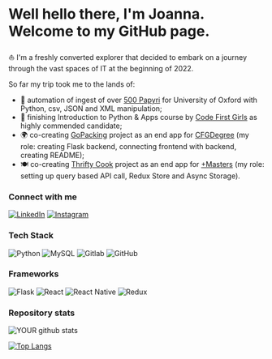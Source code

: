 # Well hello there, I'm Joanna. Welcome to my GitHub page.

 :sailboat: I'm a freshly converted explorer that decided to embark on a journey through the vast spaces of IT at the beginning of 2022. 
 
 So far my trip took me to the lands of:
 - :scroll: automation of ingest of over [500 Papyri](https://digital.bodleian.ox.ac.uk/collections/greek-and-latin-papyri/) for University of Oxford with Python, csv, JSON and XML manipulation;
 - :snake: finishing Introduction to Python & Apps course by [Code First Girls](https://codefirstgirls.com/courses/classes/coding-kickstarter/) as highly commended candidate;
 - :earth_africa: co-creating [GoPacking](https://github.com/asikowe/packing-list-project) project as an end app for [CFGDegree](https://codefirstgirls.com/courses/cfgdegree/) (my role: creating Flask backend, connecting frontend with backend, creating README);
 - :plate_with_cutlery: co-creating [Thrifty Cook](https://github.com/asikowe/thrifty-cook) project as an end app for [+Masters](https://codefirstgirls.com/courses/masters/) (my role: setting up query based API call, Redux Store and Async Storage).

### Connect with me
[![LinkedIn](https://img.shields.io/badge/-LINKEDIN-0077B5?style=for-the-badge&logo=linkedin&logoColor=white)](https://www.linkedin.com/in/joanna-b-4043a6198)
[![Instagram](https://img.shields.io/badge/Instagram-E4405F?style=for-the-badge&logo=instagram&logoColor=white)](https://www.instagram.com/asikowe/)

### Tech Stack
![Python](https://img.shields.io/badge/python%20-%2314354C.svg?&style=for-the-badge&logo=python&logoColor=white)
![MySQL](https://img.shields.io/badge/MySQL-00000F?style=for-the-badge&logo=mysql&logoColor=white)
![Gitlab](https://img.shields.io/badge/gitlab%20-%2314354C.svg?&style=for-the-badge&logo=gitlab&logoColor=white)
![GitHub](https://img.shields.io/badge/github-%23121011.svg?style=for-the-badge&logo=github&logoColor=white)

### Frameworks
![Flask](https://img.shields.io/badge/flask-%23000.svg?style=for-the-badge&logo=flask&logoColor=white)
![React](https://img.shields.io/badge/react-%2320232a.svg?style=for-the-badge&logo=react&logoColor=%2361DAFB)
![React Native](https://img.shields.io/badge/react_native-%2320232a.svg?style=for-the-badge&logo=react&logoColor=%2361DAFB)
![Redux](https://img.shields.io/badge/redux-%23593d88.svg?style=for-the-badge&logo=redux&logoColor=white)

### Repository stats
![YOUR github stats](https://github-readme-stats.vercel.app/api?username=asikowe&hide=stars&hide_rank=true&show_icons=true)

[![Top Langs](https://github-readme-stats.vercel.app/api/top-langs/?username=asikowe&layout=compact&count_private=true)](https://github.com/anuraghazra/github-readme-stats)
